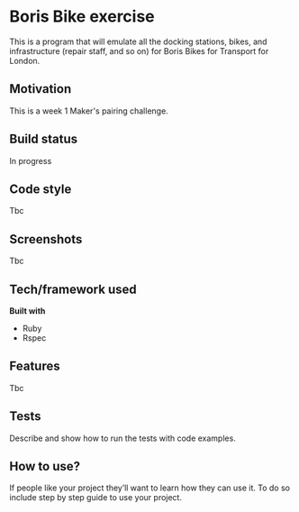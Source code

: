 # Boris Bike exercise

This is a program that will emulate all the docking stations, bikes, and infrastructure (repair staff, and so on) for Boris Bikes for Transport for London.

## Motivation
This is a week 1 Maker's pairing challenge.

## Build status
In progress

## Code style
 Tbc

## Screenshots
Tbc

## Tech/framework used

<b>Built with</b>
- Ruby
- Rspec

## Features
Tbc

## Tests
Describe and show how to run the tests with code examples.

## How to use?
If people like your project they’ll want to learn how they can use it. To do so include step by step guide to use your project.
